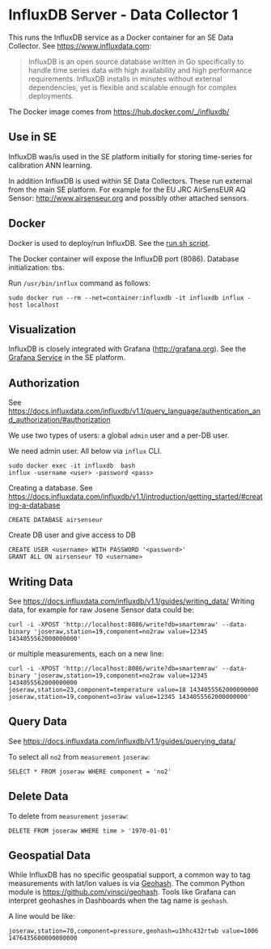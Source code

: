 # InfluxDB Server - Data Collector 1

This runs the InfluxDB service as a Docker container for an SE Data Collector. See https://www.influxdata.com:

> InfluxDB is an open source database written in Go specifically to handle time 
> series data with high availability and high performance requirements. 
> InfluxDB installs in minutes without external dependencies, yet is 
> flexible and scalable enough for complex deployments.

The Docker image comes from https://hub.docker.com/_/influxdb/

## Use in SE

InfluxDB was/is used in the SE platform initially for storing time-series for calibration ANN learning.

In addition InfluxDB is used within SE Data Collectors. These run external from the main SE platform.
For example for the EU JRC AirSensEUR AQ Sensor: http://www.airsenseur.org and possibly other attached sensors.

## Docker

Docker is used to deploy/run InfluxDB. See the [run.sh script](run.sh).

The Docker container will expose the InfluxDB port (8086).
Database initialization: tbs.

Run `/usr/bin/influx` command as follows:

```
sudo docker run --rm --net=container:influxdb -it influxdb influx -host localhost
```

## Visualization

InfluxDB is closely integrated with Grafana (http://grafana.org). See the [Grafana Service](../grafana) in the SE platform.

## Authorization

See https://docs.influxdata.com/influxdb/v1.1/query_language/authentication_and_authorization/#authorization

We use two types of users: a global `admin` user and a per-DB user.

We need admin user. All below via `influx` CLI.

```
sudo docker exec -it influxdb  bash
influx -username <user> -password <pass>
```

Creating a database. See https://docs.influxdata.com/influxdb/v1.1/introduction/getting_started/#creating-a-database

```
CREATE DATABASE airsenseur
```

Create DB user and give access to DB

```
CREATE USER <username> WITH PASSWORD '<password>'
GRANT ALL ON airsenseur TO <username>
```

## Writing Data

See https://docs.influxdata.com/influxdb/v1.1/guides/writing_data/
Writing data, for example for raw Josene Sensor data could be:

```
curl -i -XPOST 'http://localhost:8086/write?db=smartemraw' --data-binary 'joseraw,station=19,component=no2raw value=12345 1434055562000000000'
```

or multiple measurements, each on a new line:

```
curl -i -XPOST 'http://localhost:8086/write?db=smartemraw' --data-binary 'joseraw,station=19,component=no2raw value=12345 1434055562000000000
joseraw,station=23,component=temperature value=18 1434055562000000000
joseraw,station=19,component=o3raw value=12345 1434055562000000000'
```

## Query Data

See https://docs.influxdata.com/influxdb/v1.1/guides/querying_data/

To select all `no2` from `measurement` `joseraw`:

```
SELECT * FROM joseraw WHERE component = 'no2'
```
            
## Delete Data

To delete from `measurement` `joseraw`:

```
DELETE FROM joseraw WHERE time > '1970-01-01'
```

## Geospatial Data

While InfluxDB has no specific geospatial support, a common way to tag measurements with lat/lon values is
via [Geohash](https://en.wikipedia.org/wiki/Geohash). The common Python module is https://github.com/vinsci/geohash.
Tools like Grafana can interpret geohashes in Dashboards when the tag name is `geohash`.

A line would be like:

```
joseraw,station=70,component=pressure,geohash=u1hhc432rtwb value=1006 1476435600000000000
```

